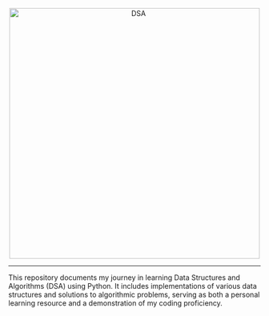 <p align="center">
  <img src="https://github.com/user-attachments/assets/86da3c15-f575-4783-8ade-dc5b1e7d556f" width="500" alt="DSA">
</p>

---

This repository documents my journey in learning Data Structures and Algorithms (DSA) using Python. It includes implementations of various data structures and solutions to algorithmic problems, serving as both a personal learning resource and a demonstration of my coding proficiency.
